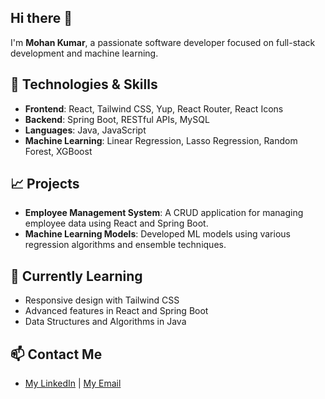 ## Hi there 👋


I'm **Mohan Kumar**, a passionate software developer focused on full-stack development and machine learning.

## 🔧 Technologies & Skills
- **Frontend**: React, Tailwind CSS, Yup, React Router, React Icons
- **Backend**: Spring Boot, RESTful APIs, MySQL
- **Languages**: Java, JavaScript
- **Machine Learning**: Linear Regression, Lasso Regression, Random Forest, XGBoost

## 📈 Projects
- **Employee Management System**: A CRUD application for managing employee data using React and Spring Boot.
- **Machine Learning Models**: Developed ML models using various regression algorithms and ensemble techniques.

## 🚀 Currently Learning
- Responsive design with Tailwind CSS
- Advanced features in React and Spring Boot
- Data Structures and Algorithms in Java

## 📫 Contact Me
- [My LinkedIn](https://www.linkedin.com/in/appanamohankumar) | [My Email](mailto:mohanappana2001@example.com)


<!--
**mohanappana/mohanappana** is a ✨ _special_ ✨ repository because its `README.md` (this file) appears on your GitHub profile.

Here are some ideas to get you started:

- 🔭 I’m currently working on ...
- 🌱 I’m currently learning ...
- 👯 I’m looking to collaborate on ...
- 🤔 I’m looking for help with ...
- 💬 Ask me about ...
- 📫 How to reach me: ...
- 😄 Pronouns: ...
- ⚡ Fun fact: ...
-->

